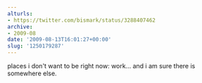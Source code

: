 ```yaml
---
alturls:
- https://twitter.com/bismark/status/3288407462
archive:
- 2009-08
date: '2009-08-13T16:01:27+00:00'
slug: '1250179287'
---
```


places i don't want to be right now: work... and i am sure there is somewhere else.

